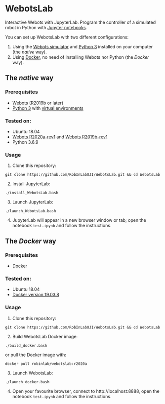 # WebotsLab
Interactive Webots with JupyterLab. Program the controller of a simulated robot in Python with [Jupyter notebooks](https://jupyter.org/).

You can set up WebotsLab with two different configurations:
1. Using the [Webots simulator](https://cyberbotics.com/) and [Python 3](https://www.python.org/) installed on your computer (the *native* way).
2. Using [Docker](https://docs.docker.com/engine/), no need of installing Webots nor Python (the *Docker* way).

## The *native* way

### Prerequisites

* [Webots](https://cyberbotics.com/) (R2019b or later)
* [Python 3](https://www.python.org/) with [virtual environments](https://docs.python.org/3/tutorial/venv.html)

### Tested on:

* Ubuntu 18.04
* [Webots R2020a-rev1](https://github.com/cyberbotics/webots/releases/tag/R2020a-rev1) and
  [Webots R2019b-rev1](https://github.com/cyberbotics/webots/releases/tag/R2019b-rev1)
* Python 3.6.9

### Usage

1. Clone this repository:
```
git clone https://github.com/RobInLabUJI/WebotsLab.git && cd WebotsLab
```

2. Install JupyterLab:
```
./install_WebotsLab.bash
```

3. Launch JupyterLab:
```
./launch_WebotsLab.bash
```

4. JupyterLab will appear in a new browser window or tab; open the notebook `test.ipynb` and follow the instructions.

## The *Docker* way

### Prerequisites

* [Docker](https://docs.docker.com/engine/)

### Tested on:

* Ubuntu 18.04
* [Docker version 19.03.8](https://docs.docker.com/engine/install/ubuntu/)

### Usage

1. Clone this repository:
```
git clone https://github.com/RobInLabUJI/WebotsLab.git && cd WebotsLab
```

2. Build WebotsLab Docker image:
```
./build_docker.bash
```

or pull the Docker image with:
```
docker pull robinlab/webotslab:r2020a
```

3. Launch WebotsLab:
```
./launch_docker.bash
```

4. Open your favourite browser, connect to http://localhost:8888, open the notebook `test.ipynb` and follow the instructions.
